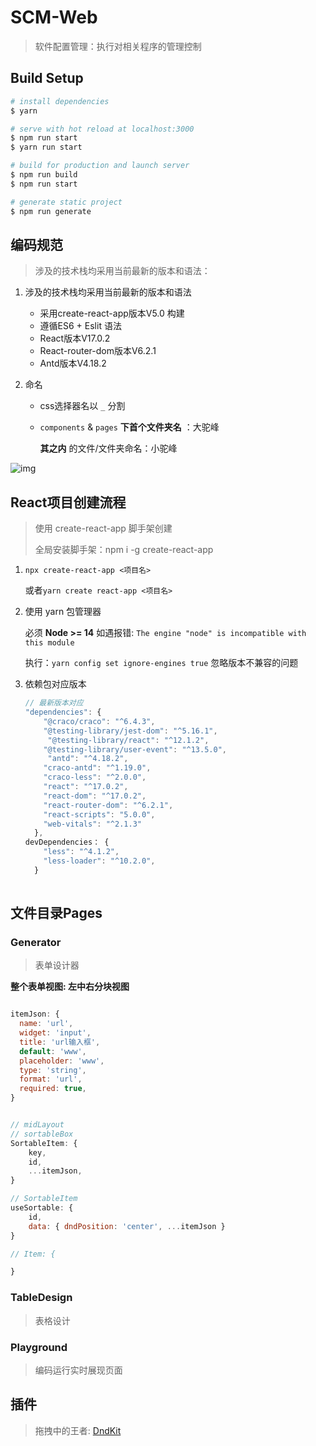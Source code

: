 # SCM-Web

> 软件配置管理：执行对相关程序的管理控制

## Build Setup

```bash
# install dependencies
$ yarn

# serve with hot reload at localhost:3000
$ npm run start
$ yarn run start

# build for production and launch server
$ npm run build
$ npm run start

# generate static project
$ npm run generate
```



## 编码规范

> 涉及的技术栈均采用当前最新的版本和语法：

1. 涉及的技术栈均采用当前最新的版本和语法

   - 采用create-react-app版本V5.0 构建
   - 遵循ES6 + Eslit 语法
   - React版本V17.0.2
   - React-router-dom版本V6.2.1
   - Antd版本V4.18.2

2. 命名

   - css选择器名以 `_` 分割

   - `components` & `pages`  **下首个文件夹名** ：大驼峰

     **其之内** 的文件/文件夹命名：小驼峰



![img](http://vue.wuliwu.top/upload/20220509142926501.jpg)



## React项目创建流程

> 使用 create-react-app 脚手架创建
>
> 全局安装脚手架：npm i -g create-react-app

1. `npx create-react-app <项目名>` 

   或者`yarn create react-app <项目名>`

2. 使用 yarn 包管理器

   必须 **Node >= 14** 如遇报错: `The engine "node" is incompatible with this module`

   执行：`yarn config set ignore-engines true` 忽略版本不兼容的问题

3. 依赖包对应版本

   ```js
   // 最新版本对应
   "dependencies": {
       "@craco/craco": "^6.4.3",
       "@testing-library/jest-dom": "^5.16.1",
    	"@testing-library/react": "^12.1.2",
       "@testing-library/user-event": "^13.5.0",
    	"antd": "^4.18.2",
       "craco-antd": "^1.19.0",
       "craco-less": "^2.0.0",
       "react": "^17.0.2",
       "react-dom": "^17.0.2",
       "react-router-dom": "^6.2.1",
       "react-scripts": "5.0.0",
       "web-vitals": "^2.1.3"
     },
   devDependencies： {
       "less": "^4.1.2",
       "less-loader": "^10.2.0",
     }
       
   ```
   





## 文件目录Pages

### Generator

> 表单设计器

**整个表单视图: 左中右分块视图**



```js

itemJson: {
  name: 'url',
  widget: 'input',
  title: 'url输入框',
  default: 'www',
  placeholder: 'www',
  type: 'string',
  format: 'url',
  required: true,
}


// midLayout
// sortableBox
SortableItem: {
	key,
	id,
	...itemJson,
}

// SortableItem
useSortable: {
	id,
	data: { dndPosition: 'center', ...itemJson }
}

// Item: {

}


```





### TableDesign

> 表格设计



### Playground

> 编码运行实时展现页面







## 插件

> 拖拽中的王者: [DndKit](https://docs.dndkit.com/presets/sortable)